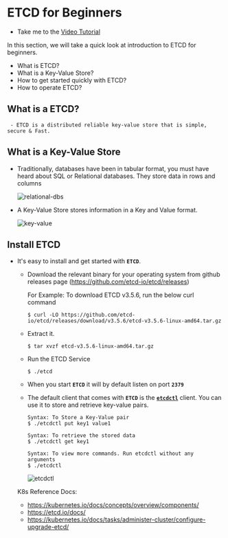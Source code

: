 # ETCD for Beginners
  - Take me to the [Video Tutorial](https://kodekloud.com/topic/etcd-for-beginners/)

  In this section, we will take a quick look at introduction to ETCD for beginners.
  - What is ETCD?
  - What is a Key-Value Store?
  - How to get started quickly with ETCD?
  - How to operate ETCD?

 ## What is a ETCD?
     - ETCD is a distributed reliable key-value store that is simple, secure & Fast.

## What is a Key-Value Store
   - Traditionally, databases have been in tabular format, you must have heard about SQL or Relational databases. They store data in rows and columns

     ![relational-dbs](relational-dbs.PNG)

   - A Key-Value Store stores information in a Key and Value format.

     ![key-value](key-value.PNG)

## Install ETCD
   - It's easy to install and get started with **`ETCD`**.
     - Download the relevant binary for your operating system from github releases page (https://github.com/etcd-io/etcd/releases)

       For Example: To download ETCD v3.5.6, run the below curl command

       ```
       $ curl -LO https://github.com/etcd-io/etcd/releases/download/v3.5.6/etcd-v3.5.6-linux-amd64.tar.gz
       ```
     - Extract it.  
     
       ```
       $ tar xvzf etcd-v3.5.6-linux-amd64.tar.gz
       ```
     - Run the ETCD Service
       ```
       $ ./etcd
       ```
     - When you start **`ETCD`** it will by default listen on port **`2379`**
      - The default client that comes with **`ETCD`** is the [**`etcdctl`**](https://github.com/etcd-io/etcd/tree/main/etcdctl) client. You can use it to store and retrieve key-value pairs.
        ```
        Syntax: To Store a Key-Value pair
        $ ./etcdctl put key1 value1
        ```
        ```
        Syntax: To retrieve the stored data
        $ ./etcdctl get key1
        ```
        ```
        Syntax: To view more commands. Run etcdctl without any arguments
        $ ./etcdctl
        ```

        ![etcdctl](etcdctl.PNG)

       K8s Reference Docs:
       - https://kubernetes.io/docs/concepts/overview/components/
       - https://etcd.io/docs/
       - https://kubernetes.io/docs/tasks/administer-cluster/configure-upgrade-etcd/

